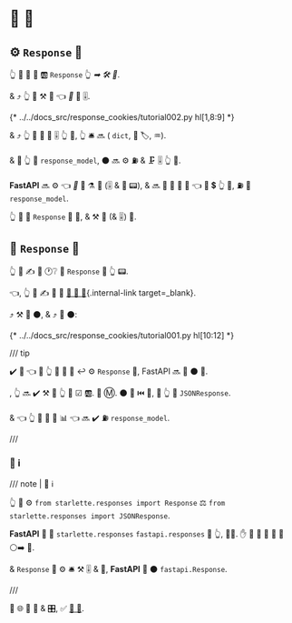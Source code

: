 # 📨 🍪

## ⚙️ `Response` 🔢

👆 💪 📣 🔢 🆎 `Response` 👆 *➡ 🛠️ 🔢*.

&amp; ⤴️ 👆 💪 ⚒ 🍪 👈 *🔀* 📨 🎚.

{* ../../docs_src/response_cookies/tutorial002.py hl[1,8:9] *}

&amp; ⤴️ 👆 💪 📨 🙆 🎚 👆 💪, 👆 🛎 🔜 ( `dict`, 💽 🏷, ♒️).

&amp; 🚥 👆 📣 `response_model`, ⚫️ 🔜 ⚙️ ⛽ &amp; 🗜 🎚 👆 📨.

**FastAPI** 🔜 ⚙️ 👈 *🔀* 📨 ⚗ 🍪 (🎚 &amp; 👔 📟), &amp; 🔜 🚮 👫 🏁 📨 👈 🔌 💲 👆 📨, ⛽ 🙆 `response_model`.

👆 💪 📣 `Response` 🔢 🔗, &amp; ⚒ 🍪 (&amp; 🎚) 👫.

## 📨 `Response` 🔗

👆 💪 ✍ 🍪 🕐❔ 🛬 `Response` 🔗 👆 📟.

👈, 👆 💪 ✍ 📨 🔬 [📨 📨 🔗](response-directly.md){.internal-link target=_blank}.

⤴️ ⚒ 🍪 ⚫️, &amp; ⤴️ 📨 ⚫️:

{* ../../docs_src/response_cookies/tutorial001.py hl[10:12] *}

/// tip

✔️ 🤯 👈 🚥 👆 📨 📨 🔗 ↩️ ⚙️ `Response` 🔢, FastAPI 🔜 📨 ⚫️ 🔗.

, 👆 🔜 ✔️ ⚒ 💭 👆 💽 ☑ 🆎. 🤶 Ⓜ. ⚫️ 🔗 ⏮️ 🎻, 🚥 👆 🛬 `JSONResponse`.

 &amp; 👈 👆 🚫 📨 🙆 📊 👈 🔜 ✔️ ⛽ `response_model`.

///

### 🌅 ℹ

/// note | 📡 ℹ

👆 💪 ⚙️ `from starlette.responses import Response` ⚖️ `from starlette.responses import JSONResponse`.

**FastAPI** 🚚 🎏 `starlette.responses` `fastapi.responses` 🏪 👆, 👩‍💻. ✋️ 🌅 💪 📨 👟 🔗 ⚪️➡️ 💃.

 &amp; `Response` 💪 ⚙️ 🛎 ⚒ 🎚 &amp; 🍪, **FastAPI** 🚚 ⚫️ `fastapi.Response`.

///

👀 🌐 💪 🔢 &amp; 🎛, ✅ <a href="https://www.starlette.io/responses/#set-cookie" class="external-link" target="_blank">🧾 💃</a>.
